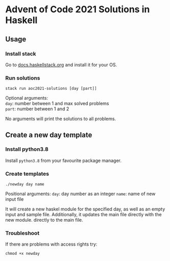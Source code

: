# Advent of Code 2021 Solutions in Haskell

## Usage

### Install stack

Go to [docs.haskellstack.org](https://docs.haskellstack.org/en/stable/README/) and install it for your OS.

### Run solutions

```
stack run aoc2021-solutions [day [part]]
```

Optional arguments:  
`day`: number between 1 and max solved problems  
`part`: number between 1 and 2

No arguments will print the solutions to all problems.

## Create a new day template

### Install python3.8

Install `python3.8` from your favourite package manager.

### Create templates

```
./newday day name
```

Positional arguments:
`day`: day number as an integer
`name`: name of new input file

It will create a new haskel module for the specified day, as well as an empty input and sample file. Additionally, it
updates the main file directly with the new module. directly to the main file.

### Troubleshoot

If there are problems with access rights try:

```
chmod +x newday
```
